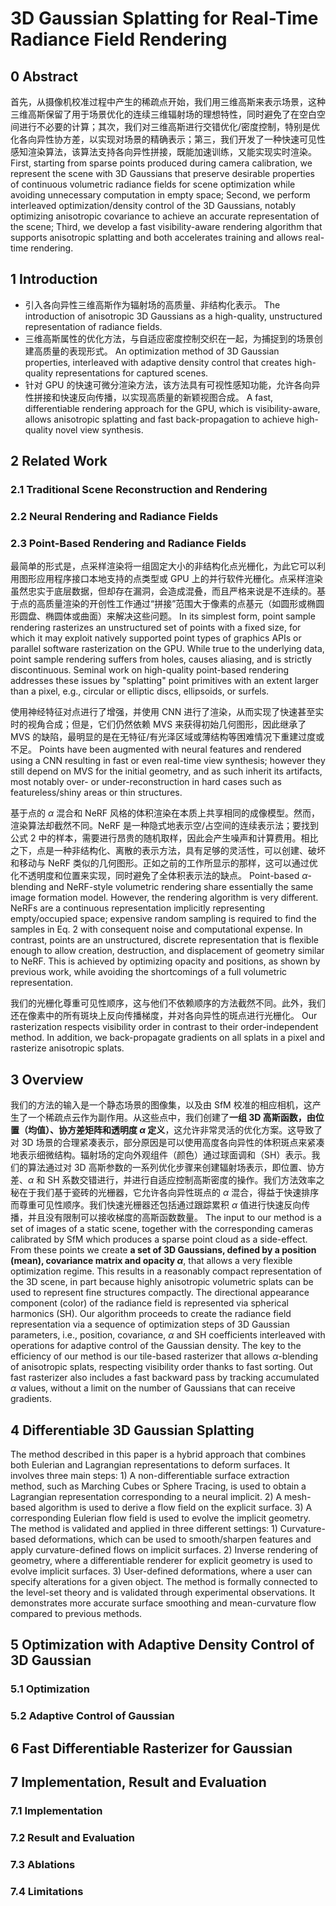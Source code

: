 # 3D Gaussian Splatting for Real-Time Radiance Field Rendering

## 0 Abstract

首先，从摄像机校准过程中产生的稀疏点开始，我们用三维高斯来表示场景，这种三维高斯保留了用于场景优化的连续三维辐射场的理想特性，同时避免了在空白空间进行不必要的计算；其次，我们对三维高斯进行交错优化/密度控制，特别是优化各向异性协方差，以实现对场景的精确表示；第三，我们开发了一种快速可见性感知渲染算法，该算法支持各向异性拼接，既能加速训练，又能实现实时渲染。
First, starting from sparse points produced during camera calibration, we represent the scene with 3D Gaussians that preserve desirable properties of continuous volumetric radiance fields for scene optimization while avoiding unnecessary computation in empty space; Second, we perform interleaved optimization/density control of the 3D Gaussians, notably optimizing anisotropic covariance to achieve an accurate representation of the scene; Third, we develop a fast visibility-aware rendering algorithm that supports anisotropic splatting and both accelerates training and allows real-time rendering. 

## 1 Introduction

- 引入各向异性三维高斯作为辐射场的高质量、非结构化表示。
  The introduction of anisotropic 3D Gaussians as a high-quality, unstructured representation of radiance fields.
- 三维高斯属性的优化方法，与自适应密度控制交织在一起，为捕捉到的场景创建高质量的表现形式。
  An optimization method of 3D Gaussian properties, interleaved with adaptive density control that creates high-quality representations for captured scenes.
- 针对 GPU 的快速可微分渲染方法，该方法具有可视性感知功能，允许各向异性拼接和快速反向传播，以实现高质量的新颖视图合成。
  A fast, differentiable rendering approach for the GPU, which is visibility-aware, allows anisotropic splatting and fast back-propagation to achieve high-quality novel view synthesis.

## 2 Related Work

### 2.1 Traditional Scene Reconstruction and Rendering

### 2.2 Neural Rendering and Radiance Fields

### 2.3 Point-Based Rendering and Radiance Fields

最简单的形式是，点采样渲染将一组固定大小的非结构化点光栅化，为此它可以利用图形应用程序接口本地支持的点类型或 GPU 上的并行软件光栅化。点采样渲染虽然忠实于底层数据，但却存在漏洞，会造成混叠，而且严格来说是不连续的。基于点的高质量渲染的开创性工作通过“拼接”范围大于像素的点基元（如圆形或椭圆形圆盘、椭圆体或曲面）来解决这些问题。
In its simplest form, point sample rendering rasterizes an unstructured set of points with a fixed size, for which it may exploit natively supported point types of graphics APIs or parallel software rasterization on the GPU. While true to the underlying data, point sample rendering suffers from holes, causes aliasing, and is strictly discontinuous. Seminal work on high-quality point-based rendering addresses these issues by "splatting" point primitives with an extent larger than a pixel, e.g., circular or elliptic discs, ellipsoids, or surfels.

使用神经特征对点进行了增强，并使用 CNN 进行了渲染，从而实现了快速甚至实时的视角合成；但是，它们仍然依赖 MVS 来获得初始几何图形，因此继承了 MVS 的缺陷，最明显的是在无特征/有光泽区域或薄结构等困难情况下重建过度或不足。
Points have been augmented with neural features and rendered using a CNN resulting in fast or even real-time view synthesis; however they still depend on MVS for the initial geometry, and as such inherit its artifacts, most notably over- or under-reconstruction in hard cases such as featureless/shiny areas or thin structures.

基于点的 $\alpha$ 混合和 NeRF 风格的体积渲染在本质上共享相同的成像模型。然而，渲染算法却截然不同。NeRF 是一种隐式地表示空/占空间的连续表示法；要找到公式 2 中的样本，需要进行昂贵的随机取样，因此会产生噪声和计算费用。相比之下，点是一种非结构化、离散的表示方法，具有足够的灵活性，可以创建、破坏和移动与 NeRF 类似的几何图形。正如之前的工作所显示的那样，这可以通过优化不透明度和位置来实现，同时避免了全体积表示法的缺点。
Point-based $\alpha$-blending and NeRF-style volumetric rendering share essentially the same image formation model. However, the rendering algorithm is very different. NeRFs are a continuous representation implicitly representing empty/occupied space; expensive random sampling is required to find the samples in Eq. 2 with consequent noise and computational expense. In contrast, points are an unstructured, discrete representation that is flexible enough to allow creation, destruction, and displacement of geometry similar to NeRF. This is achieved by optimizing opacity and positions, as shown by previous work, while avoiding the shortcomings of a full volumetric representation.

我们的光栅化尊重可见性顺序，这与他们不依赖顺序的方法截然不同。此外，我们还在像素中的所有斑块上反向传播梯度，并对各向异性的斑点进行光栅化。
Our rasterization respects visibility order in contrast to their order-independent method. In addition, we back-propagate gradients on all splats in a pixel and rasterize anisotropic splats.
## 3 Overview

我们的方法的输入是一个静态场景的图像集，以及由 SfM 校准的相应相机，这产生了一个稀疏点云作为副作用。从这些点中，我们创建了**一组 3D 高斯函数，由位置（均值）、协方差矩阵和透明度 $\alpha$ 定义**，这允许非常灵活的优化方案。这导致了对 3D 场景的合理紧凑表示，部分原因是可以使用高度各向异性的体积斑点来紧凑地表示细微结构。辐射场的定向外观组件（颜色）通过球面调和（SH）表示。我们的算法通过对 3D 高斯参数的一系列优化步骤来创建辐射场表示，即位置、协方差、$\alpha$ 和 SH 系数交错进行，并进行自适应控制高斯密度的操作。我们方法效率之秘在于我们基于瓷砖的光栅器，它允许各向异性斑点的 $\alpha$ 混合，得益于快速排序而尊重可见性顺序。我们快速光栅器还包括通过跟踪累积 $\alpha$ 值进行快速反向传播，并且没有限制可以接收梯度的高斯函数数量。
The input to our method is a set of images of a static scene, together with the corresponding cameras calibrated by SfM which produces a sparse point cloud as a side-effect. From these points we create **a set of 3D Gaussians, defined by a position (mean), covariance matrix and opacity $\alpha$**, that allows a very flexible optimization regime. This results in a reasonably compact representation of the 3D scene, in part because highly anisotropic volumetric splats can be used to represent fine structures compactly. The directional appearance component (color) of the radiance field is represented via spherical harmonics (SH). Our algorithm proceeds to create the radiance field representation via a sequence of optimization steps of 3D Gaussian parameters, i.e., position, covariance, $\alpha$ and SH coefficients interleaved with operations for adaptive control of the Gaussian density. The key to the efficiency of our method is our tile-based rasterizer that allows $\alpha$-blending of anisotropic splats, respecting visibility order thanks to fast sorting. Out fast rasterizer also includes a fast backward pass by tracking accumulated $\alpha$ values, without a limit on the number of Gaussians that can receive gradients.

## 4 Differentiable 3D Gaussian Splatting

The method described in this paper is a hybrid approach that combines both Eulerian and Lagrangian representations to deform surfaces. It involves three main steps: 1) A non-differentiable surface extraction method, such as Marching Cubes or Sphere Tracing, is used to obtain a Lagrangian representation corresponding to a neural implicit. 2) A mesh-based algorithm is used to derive a flow field on the explicit surface. 3) A corresponding Eulerian flow field is used to evolve the implicit geometry. The method is validated and applied in three different settings: 1) Curvature-based deformations, which can be used to smooth/sharpen features and apply curvature-defined flows on implicit surfaces. 2) Inverse rendering of geometry, where a differentiable renderer for explicit geometry is used to evolve implicit surfaces. 3) User-defined deformations, where a user can specify alterations for a given object. The method is formally connected to the level-set theory and is validated through experimental observations. It demonstrates more accurate surface smoothing and mean-curvature flow compared to previous methods.
## 5 Optimization with Adaptive Density Control of 3D Gaussian

### 5.1 Optimization

### 5.2 Adaptive Control of Gaussian

## 6 Fast Differentiable Rasterizer for Gaussian

## 7 Implementation, Result and Evaluation

### 7.1 Implementation

### 7.2 Result and Evaluation

### 7.3 Ablations

### 7.4 Limitations

